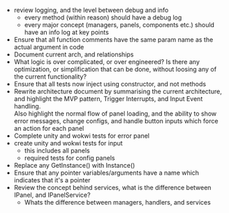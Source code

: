 * review logging, and the level between debug and info
    * every method (within reason) should have a debug log
    * every major concept (managers, panels, components etc.) should have an info log at key points
* Ensure that all function comments have the same param name as the actual argument in code
* Document current arch, and relationships
* What logic is over complicated, or over engineered? Is there any optimization, or simplification that can be done, without loosing any of the current functionality?
* Ensure that all tests now inject using constructor, and not methods
* Rewrite architecture document by summarising the current architecture, and highlight the MVP pattern, Trigger Interrupts, and Input Event handling.  
Also highlight the normal flow of panel loading, and the ability to show error messages, change configs, and handle button inputs which force an action for each panel
* Complete unity and wokwi tests for error panel
* create unity and wokwi tests for input
    * this includes all panels
    * required tests for config panels
* Replace any GetInstance() with Instance()
* Ensure that any pointer variables/arguments have a name which indicates that it's a pointer
* Review the concept behind services, what is the difference between IPanel, and IPanelService?
    * Whats the difference between managers, handlers, and services